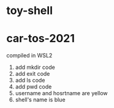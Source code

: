 # toy-shell

# car-tos-2021
compiled in WSL2

1. add mkdir code
2. add exit code
3. add ls code
4. add pwd code
5. username and hosrtname are yellow
6. shell's name is blue

